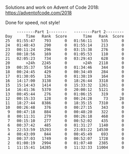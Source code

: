 Solutions and work on Advent of Code 2018:
https://adventofcode.com/2018

Done for speed, not style!

         --------Part 1--------   --------Part 2--------
    Day      Time   Rank  Score       Time   Rank  Score
    25   01:55:47    793      0   01:56:11    535      0
    24   01:48:43    290      0   01:55:14    213      0
    23   00:11:24    296      0   03:15:38    276      0
    22   00:18:56    169      0   01:05:53    110      0
    21   02:05:23    734      0   03:29:43    628      0
    20       >24h   2245      0       >24h   2118      0
    19   00:35:37    554      0   01:34:46    344      0
    18   00:24:45    429      0   00:34:49    284      0
    17   01:30:05    136      0   01:38:19    164      0
    16   14:17:00   3138      0   18:26:44   3318      0
    15   15:14:43   1414      0   15:33:32   1261      0
    14   16:41:36   5370      0   20:00:12   5121      0
    13   00:45:44    276      0   01:06:15    319      0
    12   00:15:33    128      0   00:24:28     73     28
    11   18:27:44   8386      0   18:35:15   7310      0
    10   00:26:48    376      0   00:27:15    343      0
     9   00:47:18    884      0   00:48:20    322      0
     8   00:11:31    279      0   00:26:18    468      0
     7   00:15:10    277      0   00:52:02    435      0
     6   00:37:42    485      0   01:31:27   1140      0
     5   22:53:59  15293      0   23:03:22  14530      0
     4   00:43:09    844      0   00:45:49    693      0
     3   00:37:03   1749      0   00:52:07   1728      0
     2   01:00:19   2994      0   01:07:40   2385      0
     1   11:15:41  14285      0   11:32:33  11004      0
